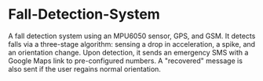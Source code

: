 # Fall-Detection-System
A fall detection system using an MPU6050 sensor, GPS, and GSM. It detects falls via a three-stage algorithm: sensing a drop in acceleration, a spike, and an orientation change. Upon detection, it sends an emergency SMS with a Google Maps link to pre-configured numbers. A "recovered" message is also sent if the user regains normal orientation.

